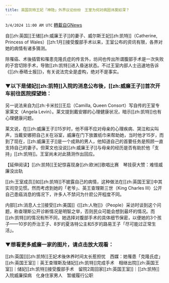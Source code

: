 ```yaml
---
title: 英国凯特王妃「神隐」外界议论纷纷　王室为何对病因讳莫如深？
---
```

`3/4/2024 11:00 AM UTC` [轉載自GNews](https://gnews.org/articles/2363471)

自[[zh:英国]]王储[[zh:威廉王子]]的妻子、威尔斯王妃[[zh:凯特]]（Catherine, Princess of Wales）[[zh:1月]]接受腹部手术以来，王室公布的资讯有限，各界对她的病情有诸多猜测。

除罹癌、术後插管和罹患克隆氏症的传言外，坊间也传出所谓腹部手术是一次失败的子宫切除手术，导致[[zh:凯特]]进入昏迷状态。不过王室内部人士迅速地告诉《[[zh:泰晤士报]]》，有关说法完全是虚构，绝对不是事实。

### ▼以下是储妃[[zh:凯特]]入院的消息公布後，[[zh:威廉王子]]首次开车前往医院探望她：

另一说法来自为[[zh:卡米拉]]王后（Camilla, Queen Consort）写自传的王室专家莱文（Angela Levin）。莱文提到戴安娜的心理健康状况，暗示[[zh:凯特]]也有心理健康问题。

莱文说，在[[zh:威廉王子]]15岁时，他不得不应对母亲的心理疾病、哭泣和尖叫声，当戴安娜把自己关在浴室，威廉在门下放置纸巾来帮助她，当时他才15岁，而到了现在，[[zh:威廉王子]]是一个成熟的男人，他知道自己的首要任务是照顾一直支持自己的妻子。但莱文也没说[[zh:威廉王子]]与母亲的经历是否有助於他「支持」[[zh:凯特]]。王室尚未对此猜测作出回应。

【延伸阅读】[[zh:凯特]]王妃惊喜现身[[zh:欧洲]]歌唱比赛　琴技获大赞：难怪威廉没出轨

[[zh:王室成员]]如[[zh:凯特]]不披露自己的病情，这种做法在[[zh:英国王室]]中其实司空见惯。然而考虑到她的「老爷」、英王查理斯三世（King Charles III）公开自己患癌消息的情况下，许多人不禁问为什麽公开程度不同。

内部[[zh:消息人士]]接受[[zh:美国]]《[[zh:人物]]》（People）采访时谈到这个问题，称查理斯公开诊断情况是明智之举，否则民众可能会想到最坏的情况。而[[zh:凯特]]的情况有所不同，她选择对腹部手术的具体细节保密，以便她的3个孩子——10岁的乔治王子、8岁的夏洛特公主和5岁的路易王子「尽可能过正常生活」。

### ▼想看更多威廉一家的图片，请点击放大观看：

[[zh:英国]][[zh:凯特]]王妃术後休养时间太长惹担忧　西媒：她罹患「克隆氏症」[[zh:英国王室]]｜英王查理斯及储妃[[zh:凯特]]完成手术　相继出院[[zh:英国王室]]｜储妃[[zh:凯特]]接受腹部手术　留院2周回家[[zh:英国王室]]｜[[zh:凯特]]入院威廉探病　化身住家男人　暂缓履行公职
